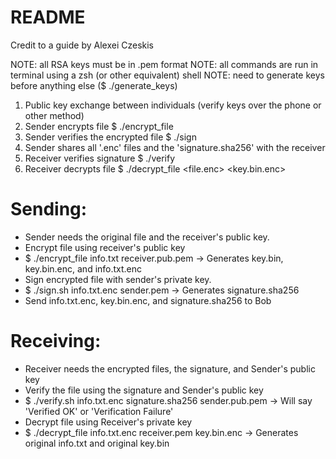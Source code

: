 # README

Credit to a guide by Alexei Czeskis

NOTE: all RSA keys must be in .pem format
NOTE: all commands are run in terminal using a zsh (or other equivalent) shell
NOTE: need to generate keys before anything else ($ ./generate_keys)

1. Public key exchange between individuals (verify keys over the phone or other method)
2. Sender encrypts file
	$ ./encrypt_file <file> <receiver public_key>
3. Sender verifies the encrypted file
	$ ./sign <file> <sender private_key>
4. Sender shares all '.enc' files and the 'signature.sha256' with the receiver
5. Receiver verifies signature
	$ ./verify <file> <signature> <receiver public_key>
6. Receiver decrypts file
	$ ./decrypt_file <file.enc> <receiver private_key> <key.bin.enc>

# Sending:
- Sender needs the original file and the receiver's public key.
- Encrypt file using receiver's public key
- $ ./encrypt_file info.txt receiver.pub.pem
	-> Generates key.bin, key.bin.enc, and info.txt.enc
- Sign encrypted file with sender's private key.
- $ ./sign.sh info.txt.enc sender.pem
	-> Generates signature.sha256
- Send info.txt.enc, key.bin.enc, and signature.sha256 to Bob

# Receiving:
- Receiver needs the encrypted files, the signature, and Sender's public key
- Verify the file using the signature and Sender's public key
- $ ./verify.sh info.txt.enc signature.sha256 sender.pub.pem
	-> Will say 'Verified OK' or 'Verification Failure'
- Decrypt file using Receiver's private key
- $ ./decrypt_file info.txt.enc receiver.pem key.bin.enc
	-> Generates original info.txt and original key.bin
